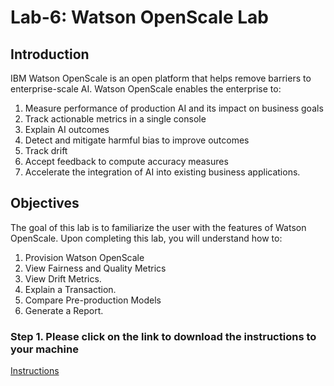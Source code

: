 
# Lab-6: Watson OpenScale Lab

## Introduction
IBM Watson OpenScale is an open platform that helps remove barriers to enterprise-scale AI. Watson OpenScale enables the enterprise to: 

1. Measure performance of production AI and its impact on business goals <br>
1. Track actionable metrics in a single console <br>
1. Explain AI outcomes <br>
1. Detect and mitigate harmful bias to improve outcomes <br>
1. Track drift <br>
1. Accept feedback to compute accuracy measures <br>
1. Accelerate the integration of AI into existing business applications. <br>

## Objectives   
The goal of this lab is to familiarize the user with the features of Watson OpenScale. Upon completing this lab, you will understand how to:     

1.	Provision Watson OpenScale
1.	View Fairness and Quality Metrics 
1.	View Drift Metrics.
1.	Explain a Transaction. 
1.	Compare Pre-production Models
1.  Generate a Report. 

### Step 1. Please click on the link to download the instructions to your machine

[Instructions](https://github.com/bleonardb3/ML_POT_10-29-2020/raw/main/Lab-6/Watson%20OpenScale%20v4.5.pdf)

